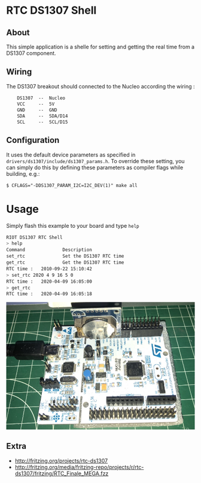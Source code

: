# RTC DS1307 Shell

## About
This simple application is a shelle for setting and getting the real time from a DS1307 component.

## Wiring
The DS1307 breakout should connected to the Nucleo according the wiring :

        DS1307  --  Nucleo
        VCC     --  5V
        GND     --  GND
        SDA     --  SDA/D14
        SCL     --  SCL/D15

## Configuration
It uses the default device parameters as specified in
`drivers/ds1307/include/ds1307_params.h`. To override these setting, you
can simply do this by defining these parameters as compiler flags while building,
e.g.:
```
$ CFLAGS="-DDS1307_PARAM_I2C=I2C_DEV(1)" make all
```

# Usage
Simply flash this example to your board and type `help`

```bash
RIOT DS1307 RTC Shell
> help           
Command              Description
set_rtc              Set the DS1307 RTC time                                 
get_rtc              Get the DS1307 RTC time                                      
RTC time :   2010-09-22 15:10:42
> set_rtc 2020 4 9 16 5 0
RTC time :   2020-04-09 16:05:00
> get_rtc
RTC time :   2020-04-09 16:05:18
```

![Nucleo+DS1307](ds1307.jpg)

## Extra
* http://fritzing.org/projects/rtc-ds1307
* http://fritzing.org/media/fritzing-repo/projects/r/rtc-ds1307/fritzing/RTC_Finale_MEGA.fzz